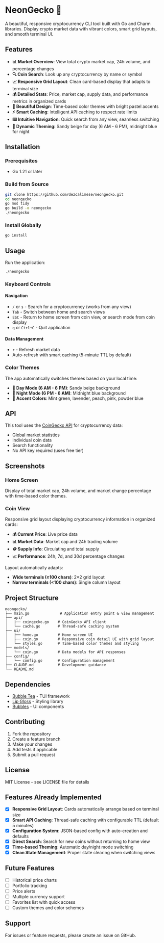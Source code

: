 # NeonGecko 🦎

A beautiful, responsive cryptocurrency CLI tool built with Go and Charm libraries. Display crypto market data with vibrant colors, smart grid layouts, and smooth terminal UI.

## Features

- **📊 Market Overview**: View total crypto market cap, 24h volume, and percentage changes
- **🔍 Coin Search**: Look up any cryptocurrency by name or symbol  
- **📈 Responsive Grid Layout**: Clean card-based display that adapts to terminal size
- **💰 Detailed Stats**: Price, market cap, supply data, and performance metrics in organized cards
- **🎨 Beautiful Design**: Time-based color themes with bright pastel accents
- **⚡ Smart Caching**: Intelligent API caching to respect rate limits
- **⌨️ Intuitive Navigation**: Quick search from any view, seamless switching
- **🌅 Dynamic Theming**: Sandy beige for day (6 AM - 6 PM), midnight blue for night

## Installation

### Prerequisites
- Go 1.21 or later

### Build from Source
```bash
git clone https://github.com/dezcalimese/neongecko.git
cd neongecko
go mod tidy
go build -o neongecko
./neongecko
```

### Install Globally
```bash
go install
```

## Usage

Run the application:
```bash
./neongecko
```

### Keyboard Controls

#### Navigation
- `/` or `s` - Search for a cryptocurrency (works from any view)
- `Tab` - Switch between home and search views
- `ESC` - Return to home screen from coin view, or search mode from coin display
- `q` or `Ctrl+C` - Quit application

#### Data Management
- `r` - Refresh market data
- Auto-refresh with smart caching (5-minute TTL by default)

### Color Themes

The app automatically switches themes based on your local time:
- **🌅 Day Mode (6 AM - 6 PM)**: Sandy beige background
- **🌙 Night Mode (6 PM - 6 AM)**: Midnight blue background
- **🎨 Accent Colors**: Mint green, lavender, peach, pink, powder blue

## API

This tool uses the [CoinGecko API](https://www.coingecko.com/en/api) for cryptocurrency data:
- Global market statistics
- Individual coin data
- Search functionality
- No API key required (uses free tier)

## Screenshots

### Home Screen
Display of total market cap, 24h volume, and market change percentage with time-based color themes.

### Coin View
Responsive grid layout displaying cryptocurrency information in organized cards:
- **💰 Current Price**: Live price data
- **📊 Market Data**: Market cap and 24h trading volume  
- **🪙 Supply Info**: Circulating and total supply
- **📈 Performance**: 24h, 7d, and 30d percentage changes

Layout automatically adapts:
- **Wide terminals (≥100 chars)**: 2×2 grid layout
- **Narrow terminals (<100 chars)**: Single column layout

## Project Structure

```
neongecko/
├── main.go              # Application entry point & view management
├── api/
│   ├── coingecko.go    # CoinGecko API client
│   └── cache.go        # Thread-safe caching system
├── ui/
│   ├── home.go         # Home screen UI
│   ├── coin.go         # Responsive coin detail UI with grid layout
│   └── styles.go       # Time-based color themes and styling
├── models/
│   └── coin.go         # Data models for API responses
├── config/
│   └── config.go       # Configuration management
├── CLAUDE.md           # Development guidance
└── README.md
```

## Dependencies

- [Bubble Tea](https://github.com/charmbracelet/bubbletea) - TUI framework
- [Lip Gloss](https://github.com/charmbracelet/lipgloss) - Styling library  
- [Bubbles](https://github.com/charmbracelet/bubbles) - UI components

## Contributing

1. Fork the repository
2. Create a feature branch
3. Make your changes
4. Add tests if applicable
5. Submit a pull request

## License

MIT License - see LICENSE file for details

## Features Already Implemented

- [x] **Responsive Grid Layout**: Cards automatically arrange based on terminal size
- [x] **Smart API Caching**: Thread-safe caching with configurable TTL (default 5 minutes)
- [x] **Configuration System**: JSON-based config with auto-creation and defaults
- [x] **Direct Search**: Search for new coins without returning to home view
- [x] **Time-based Theming**: Automatic day/night mode switching
- [x] **Clean State Management**: Proper state clearing when switching views

## Future Features

- [ ] Historical price charts
- [ ] Portfolio tracking  
- [ ] Price alerts
- [ ] Multiple currency support
- [ ] Favorites list with quick access
- [ ] Custom themes and color schemes

## Support

For issues or feature requests, please create an issue on GitHub.